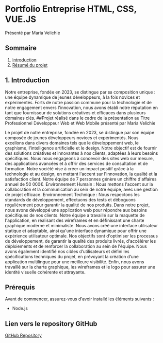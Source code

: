 # Portfolio Entreprise HTML, CSS, VUE.JS

Présenté par Maria Velichie

## Sommaire

1. [Introduction](#1-introduction)
2. [Résumé du projet](#3-résumé-du-projet)


## 1. Introduction

Notre entreprise, fondée en 2023, se distingue par sa composition unique : une équipe dynamique de jeunes développeurs,
à la fois novices et expérimentés. Forts de notre passion commune pour la technologie et de notre engagement envers l'innovation, 
nous avons établi notre réputation en tant que fournisseur de solutions créatives et efficaces dans plusieurs domaines clés.
##Projet réalisé dans le cadre de la présentation au Titre Professionnel Développeur Web et Web Mobile présenté par Maria Velichie

Le projet de notre entreprise, fondée en 2023, se distingue par son équipe composée de jeunes développeurs novices et expérimentés. 
Nous excellons dans divers domaines tels que le développement web, le graphisme, l'intelligence artificielle et le design. 
Notre objectif est de fournir des solutions créatives et innovantes à nos clients, adaptées à leurs besoins spécifiques. Nous nous engageons à concevoir des sites web sur mesure, 
des applications avancées et à offrir des services de consultation et de formation. Notre société vise à créer un impact positif grâce à la technologie et au design, en mettant 
l'accent sur l'innovation, la qualité et la satisfaction client. Notre équipe de 7 personnes génère un chiffre d'affaires annuel de 50 000€. 
Environnement Humain : Nous mettons l'accent sur la collaboration et la communication au sein de notre équipe, avec une gestion de projet efficace. 
Environnement Technique : Nous respectons les standards de développement, effectuons des tests et déboguons régulièrement pour garantir la qualité de nos produits.
Dans notre projet, nous avons développé une application web pour répondre aux besoins spécifiques de nos clients. Notre équipe a travaillé sur la maquette de l'application, 
en réalisant des wireframes et en définissant une charte graphique moderne et minimaliste. Nous avons créé une interface utilisateur statique et adaptable, ainsi qu'une interface 
dynamique pour offrir une expérience utilisateur optimale. Nos objectifs sont d'optimiser les processus de développement, de garantir la qualité des produits livrés, d'accélérer 
les déploiements et de renforcer la collaboration au sein de l'équipe. Nous avons également identifié nos cibles d'utilisateurs et défini les spécifications techniques du projet,
en prévoyant la création d'une application multilingue pour une meilleure visibilité. Enfin, nous avons travaillé sur la charte graphique, les wireframes et le logo pour assurer une 
identité visuelle cohérente et attrayante.


## Prérequis

Avant de commencer, assurez-vous d'avoir installé les éléments suivants :
- Node.js

## Lien vers le repository GitHub

[GitHub Repository](https://github.com/VMariaC/Portofolio)
